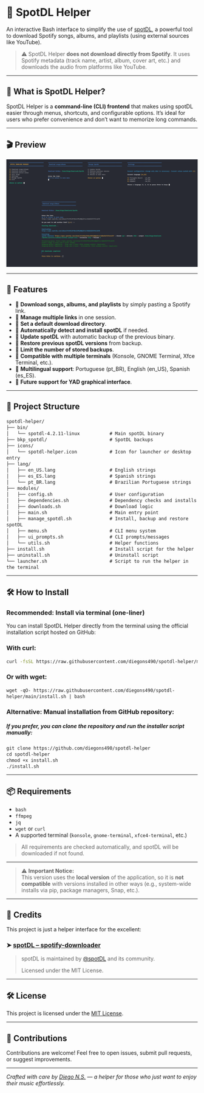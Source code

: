 # 🎵 SpotDL Helper

An interactive Bash interface to simplify the use of [spotDL](https://github.com/spotDL/spotify-downloader), a powerful tool to download Spotify songs, albums, and playlists (using external sources like YouTube).

> ⚠️ SpotDL Helper **does not download directly from Spotify**. It uses Spotify metadata (track name, artist, album, cover art, etc.) and downloads the audio from platforms like YouTube.

---

## 📌 What is SpotDL Helper?

SpotDL Helper is a **command-line (CLI) frontend** that makes using spotDL easier through menus, shortcuts, and configurable options. It’s ideal for users who prefer convenience and don’t want to memorize long commands.

---

## 🎬 Preview

![screenshot](/preview.png?raw=true)

---

## 🚀 Features

- 🔹 **Download songs, albums, and playlists** by simply pasting a Spotify link.
- 🔹 **Manage multiple links** in one session.
- 🔹 **Set a default download directory**.
- 🔹 **Automatically detect and install spotDL** if needed.
- 🔹 **Update spotDL** with automatic backup of the previous binary.
- 🔹 **Restore previous spotDL versions** from backup.
- 🔹 **Limit the number of stored backups**.
- 🔹 **Compatible with multiple terminals** (Konsole, GNOME Terminal, Xfce Terminal, etc.).
- 🔹 **Multilingual support**: Portuguese (pt_BR), English (en_US), Spanish (es_ES).
- 🔹 **Future support for YAD graphical interface**.

---

## 📁 Project Structure

```
spotdl-helper/
├── bin/
│   └── spotdl-4.2.11-linux           # Main spotDL binary
├── bkp_spotdl/                       # SpotDL backups
├── icons/
│   └── spotdl-helper.icon            # Icon for launcher or desktop entry
├── lang/
│   ├── en_US.lang                    # English strings
│   ├── es_ES.lang                    # Spanish strings
│   └── pt_BR.lang                    # Brazilian Portuguese strings
├── modules/
│   ├── config.sh                     # User configuration
│   ├── dependencies.sh               # Dependency checks and installs
│   ├── downloads.sh                  # Download logic
│   ├── main.sh                       # Main entry point
│   ├── manage_spotdl.sh              # Install, backup and restore spotDL
│   ├── menu.sh                       # CLI menu system
│   ├── ui_prompts.sh                 # CLI prompts/messages
│   └── utils.sh                      # Helper functions
├── install.sh                        # Install script for the helper
├── uninstall.sh                      # Uninstall script
└── launcher.sh                       # Script to run the helper in the terminal
```

---
## 🛠️ How to Install

### Recommended: Install via terminal (one-liner)

You can install SpotDL Helper directly from the terminal using the official installation script hosted on GitHub:

### With curl:
```bash
curl -fsSL https://raw.githubusercontent.com/diegons490/spotdl-helper/main/install.sh | bash
```
### Or with wget:
```
wget -qO- https://raw.githubusercontent.com/diegons490/spotdl-helper/main/install.sh | bash
```
### Alternative: Manual installation from GitHub repository:
##### If you prefer, you can clone the repository and run the installer script manually:
```
git clone https://github.com/diegons490/spotdl-helper
cd spotdl-helper
chmod +x install.sh
./install.sh
```
---

## 📦 Requirements

- `bash`
- `ffmpeg`
- `jq`
- `wget` or `curl`
- A supported terminal (`konsole`, `gnome-terminal`, `xfce4-terminal`, etc.)

> All requirements are checked automatically, and spotDL will be downloaded if not found.

---

> ⚠️ **Important Notice:**  
> This version uses the **local version** of the application, so it is **not compatible** with versions installed in other ways (e.g., system-wide installs via pip, package managers, Snap, etc.).

---

## 🧩 Credits

This project is just a helper interface for the excellent:

### ➤ [spotDL – spotify-downloader](https://github.com/spotDL/spotify-downloader)

> spotDL is maintained by [@spotDL](https://github.com/spotDL) and its community.  
>  
> Licensed under the MIT License.

---

## 🛠️ License

This project is licensed under the [MIT License](LICENSE).

---

## 📣 Contributions

Contributions are welcome! Feel free to open issues, submit pull requests, or suggest improvements.

---

*Crafted with care by [Diego N.S.](https://github.com/diegons490) — a helper for those who just want to enjoy their music effortlessly.*
